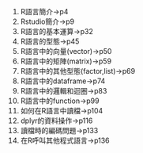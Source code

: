 1. R語言簡介->p4
2. Rstudio簡介->p9
3. R語言的基本運算->p32
4. R語言的型態->p45
5. R語言中的向量(vector)->p50
6. R語言中的矩陣(matrix)->p59
7. R語言中的其他型態(factor,list)->p69
8. R語言中的dataframe->p74
9. R語言中的邏輯和迴圈->p83
10. R語言中的function->p99
10. 如何在R語言中讀檔->p104
11. dplyr的資料操作->p116
12. 讀檔時的編碼問題->p133
13. 在R呼叫其他程式語言->p136
